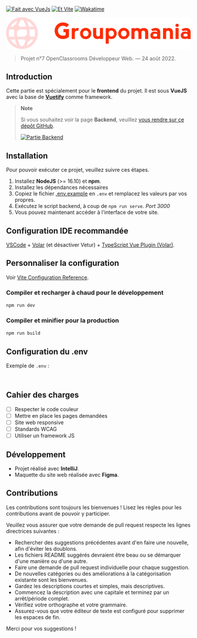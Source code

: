 [![Fait avec VueJs](https://img.shields.io/badge/-Fait%20avec%20Vue.js-4fc08d?style=for-the-badge&logo=vuedotjs&logoColor=white)](https://vuejs.org/)
[![Et Vite](https://img.shields.io/badge/-Et%20Vite-4fc08d?style=for-the-badge&logo=vite&logoColor=white)](https://vitejs.dev/)
[![Wakatime](https://wakatime.com/badge/github/thomasbnt/DW_P7_Groupomania_frontend_OC.svg?style=for-the-badge)](https://wakatime.com/badge/github/thomasbnt/DW_P7_Groupomania_backend_OC)

![Groupomania logo](groupomania.svg)

> Projet n°7 OpenClassrooms Développeur Web. — 24 août 2022.

## Introduction

Cette partie est spécialement pour le **frontend** du projet. Il est sous **VueJS**
 avec la base de **[Vuetify](https://vuetifyjs.com/)** comme framework.

> **Note**
>
> Si vous souhaitez voir la page **Backend**, veuillez [vous rendre sur ce dépôt GitHub](https://github.com/thomasbnt/DW_P7_Groupomania_backend_OC).
>
> [![Partie Backend](https://img.shields.io/badge/Aller%20voir%20la%20partie%20Backend%20→-informational?style=for-the-badge)](https://github.com/thomasbnt/DW_P7_Groupomania_backend_OC)


## Installation

Pour pouvoir exécuter ce projet, veuillez suivre ces étapes.

1. Installez **NodeJS** (>= 16.10) et **npm**.
2. Installez les dépendances nécessaires
3. Copiez le fichier [.env.example](/.env.example) en `.env` et remplacez les valeurs par vos propres.
4. Exécutez le script backend, à coup de `npm run serve`. _Port 3000_
5. Vous pouvez maintenant accéder à l'interface de votre site.

## Configuration IDE recommandée

[VSCode](https://code.visualstudio.com/) + [Volar](https://marketplace.visualstudio.com/items?itemName=Vue.volar) (et désactiver Vetur) + [TypeScript Vue Plugin (Volar)](https://marketplace.visualstudio.com/items?itemName=Vue.vscode-typescript-vue-plugin).

## Personnaliser la configuration

Voir [Vite Configuration Reference](https://vitejs.dev/config/).

### Compiler et recharger à chaud pour le développement

```sh
npm run dev
```

### Compiler et minifier pour la production

```sh
npm run build
```

## Configuration du .env
Exemple de `.env` :

```dotenv


```

## Cahier des charges

- [ ]  Respecter le code couleur
- [ ]  Mettre en place les pages demandées
- [ ]  Site web responsive
- [ ]  Standards WCAG
- [ ]  Utiliser un framework JS

## Développement

- Projet réalisé avec **IntelliJ**.
- Maquette du site web réalisée avec **Figma**.

## Contributions

Les contributions sont toujours les bienvenues ! Lisez les règles pour les contributions avant de pouvoir y participer.

Veuillez vous assurer que votre demande de pull request respecte les lignes directrices suivantes :

- Rechercher des suggestions précédentes avant d'en faire une nouvelle, afin d'éviter les doublons.
- Les fichiers README suggérés devraient être beau ou se démarquer d'une manière ou d'une autre.
- Faire une demande de pull request individuelle pour chaque suggestion.
- De nouvelles catégories ou des améliorations à la catégorisation existante sont les bienvenues.
- Gardez les descriptions courtes et simples, mais descriptives.
- Commencez la description avec une capitale et terminez par un arrêt/période complet.
- Vérifiez votre orthographe et votre grammaire.
- Assurez-vous que votre éditeur de texte est configuré pour supprimer les espaces de fin.

Merci pour vos suggestions !
